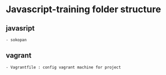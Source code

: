 # Javascript-training folder structure
## javasript
    - sokopan
## vagrant
    - Vagrantfile : config vagrant machine for project
